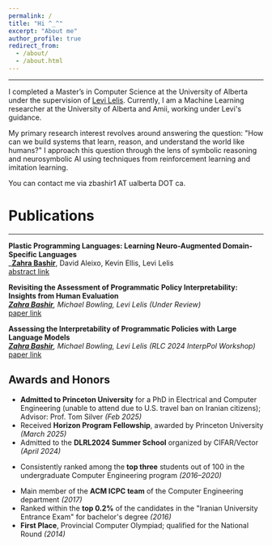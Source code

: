 ```yaml
---
permalink: /
title: "Hi ^_^"
excerpt: "About me"
author_profile: true
redirect_from:
  - /about/
  - /about.html
---
```


---

I completed a Master’s in Computer Science at the University of Alberta under the supervision of [Levi Lelis](https://webdocs.cs.ualberta.ca/~santanad/). Currently, I am a Machine Learning researcher at the University of Alberta and Amii, working under Levi's guidance.

My primary research interest revolves around answering the question: "How can we build systems that learn, reason, and understand the world like humans?" I approach this question through the lens of symbolic reasoning and neurosymbolic AI using techniques from reinforcement learning and imitation learning.

You can contact me via zbashir1 AT ualberta DOT ca.

<!-- My primary research interest revolves around answering the question: "How can we build systems that learn, reason, and understand the world like humans?" I approach this question through the lens of symbolic reasoning and neurosymbolic AI using techniques from reinforcement learning and imitation learning.
 -->

# Publications

---

**Plastic Programming Languages: Learning Neuro-Augmented Domain-Specific Languages**\
\_<ins>**Zahra Bashir**</ins>, David Aleixo, Kevin Ellis, Levi Lelis \
[abstract link](https://zahrabashir98.github.io/abstract.pdf)

**Revisiting the Assessment of Programmatic Policy Interpretability: Insights from Human Evaluation**\
_<ins>**Zahra Bashir**</ins>, Michael Bowling, Levi Lelis (Under Review)_\
[paper link](https://zahrabashir98.github.io/paper.pdf)

<!-- [paper link](https://www.researchgate.net/publication/386080072_Revisiting_The_Assessment_Of_Programmatic_Policy_Interpretability_Insights_From_Human_Evaluation)-->

**Assessing the Interpretability of Programmatic Policies with Large Language Models**\
_<ins>**Zahra Bashir**</ins>, Michael Bowling, Levi Lelis (RLC 2024 InterpPol Workshop)_\
[paper link](https://arxiv.org/abs/2311.06979)

## Awards and Honors

- **Admitted to Princeton University** for a PhD in Electrical and Computer Engineering (unable to attend due to U.S. travel ban on Iranian citizens); Advisor: Prof. Tom Silver _(Feb 2025)_
- Received **Horizon Program Fellowship**, awarded by Princeton University _(March 2025)_
- Admitted to the **DLRL2024 Summer School** organized by CIFAR/Vector _(April 2024)_
<!-- - Consistently ranked **top three** among 100 students throughout my bachelor's program _(2016–2020)_ -->
- Consistently ranked among the **top three** students out of 100 in the undergraduate Computer Engineering program _(2016–2020)_
<!-- - Received **Best Teaching Assistant Award** based on student evaluations _(2019)_ -->
- Main member of the **ACM ICPC team** of the Computer Engineering department _(2017)_
- Ranked within the **top 0.2%** of the candidates in the "Iranian University Entrance Exam" for bachelor's degree _(2016)_
- **First Place**, Provincial Computer Olympiad; qualified for the National Round _(2014)_
